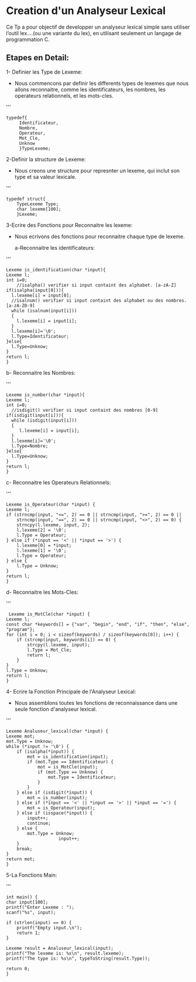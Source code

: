 # Creation d'un Analyseur Lexical
Ce Tp a pour objectif de developper un analyseur lexical simple sans utiliser l’outil lex….(ou une variante du lex), en utilisant seulement 
un langage de programmation C.

## Etapes en Detail:
1- Definier les Type de Lexeme:

- Nous commencons par definir les differents types de lexemes que nous allons reconnaitre, comme les identificateurs, les nombres, les operateurs relationnels, et les mots-cles.

'''

    typedef{
         Identificateur,
         Nombre,
         Operateur,
         Mot_Cle,
         Unknow
         }TypeLexeme;
  
2-Definir la structure de Lexeme:
  - Nous creons une structure pour represnter un lexeme, qui inclut son type et sa valeur lexicale.

'''

    typedef struct{
        TypeLexeme Type;
        char lexeme[100];
        }Lexeme;

3-Ecrire des Fonctions pour Reconnaitre les lexeme:
  - Nous ecrivons des fonctions pour reconnaitre chaque type de lexeme.
   
     a-Reconnaitre  les identificateurs:

'''

    Lexeme is_identification(char *input){
    Lexeme l;  
    int i=0;
        //isalpha() verifier si input containt des alphabet. [a-zA-Z]
    if(isalpha(input[0])){  
      l.lexeme[i] = input[0];
      //isalnum() verifier si input containt des alphabet ou des nombres.[a-zA-Z0-9]
      while (isalnum(input[i]))   
      {
        l.lexeme[i] = input[i];
      }
      l.lexeme[i]='\0';
      l.Type=Identificateur;
    }else{
      l.Type=Unknow;
    }
    return l;
    }
  
    
   b- Reconnaitre  les Nombres:

'''

    Lexeme is_number(char *input){
    Lexeme l;
    int i=0;
      //isdigit() verifier si input containt des nombres [0-9]
    if(isdigit(input[i])){
      while (isdigit(input[i]))
      {
         l.lexeme[i] = input[i];
      }
      l.lexeme[i]='\0';
      l.Type=Nombre;
    }else{
      l.Type=Unknow;
    }
    return l;
    }

   c- Reconnaitre  les Operateurs Relationnels:

'''

    Lexeme is_Operateur(char *input) {
    Lexeme l;
    if (strncmp(input, "<=", 2) == 0 || strncmp(input, ">=", 2) == 0 ||
        strncmp(input, "==", 2) == 0 || strncmp(input, "<>", 2) == 0) {
        strncpy(l.lexeme, input, 2);
        l.lexeme[2] = '\0';
        l.Type = Operateur;
    } else if (*input == '<' || *input == '>') {
        l.lexeme[0] = *input;
        l.lexeme[1] = '\0';
        l.Type = Operateur;
    } else {
        l.Type = Unknow;
    }
    return l;
    }

   d- Reconnaitre  les Mots-Cles:

'''

     Lexeme is_MotCle(char *input) {
    Lexeme l;
    const char *keywords[] = {"var", "begin", "end", "if", "then", "else", "program"};
    for (int i = 0; i < sizeof(keywords) / sizeof(keywords[0]); i++) { 
        if (strcmp(input, keywords[i]) == 0) {
            strcpy(l.lexeme, input);
            l.Type = Mot_Cle;
            return l;
        }
    }
    l.Type = Unknow;
    return l;
    }

 4- Ecrire la Fonction Principale de l'Analyseur Lexical:
   - Nous assemblons toutes les fonctions de reconnaissance dans une seule fonction d'analyseur lexical.

'''

    Lexeme Analuseur_lexical(char *input) {
    Lexeme mot;
    mot.Type = Unknow; 
    while (*input != '\0') {
        if (isalpha(*input)) {
            mot = is_identification(input);
            if (mot.Type == Identificateur) { 
                mot = is_MotCle(input);
                if (mot.Type == Unknow) { 
                    mot.Type = Identificateur;
                }
            }
        } else if (isdigit(*input)) {
            mot = is_number(input);
        } else if (*input == '<' || *input == '>' || *input == '=') {
            mot = is_Operateur(input);
        } else if (isspace(*input)) {
            input++;
            continue;
        } else {
            mot.Type = Unknow;
                        input++; 
        }
        break; 
    }
    return mot;
    }

5-La Fonctions Main:

'''
 
    int main() {
    char input[100];
    printf("Enter Lexeme : ");
    scanf("%s", input);

    if (strlen(input) == 0) {
        printf("Empty input.\n");
        return 1;
    }

    Lexeme result = Analuseur_lexical(input); 
    printf("The lexeme is: %s\n", result.lexeme);
    printf("The type is: %s\n", typeToString(result.Type));

    return 0;
    }
